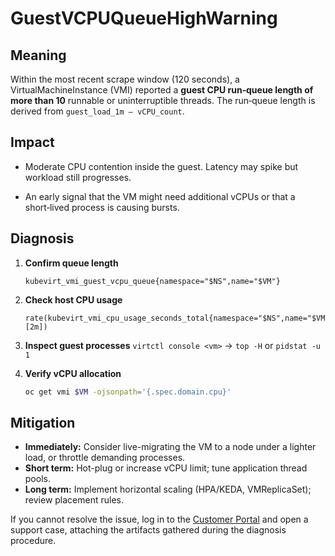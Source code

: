 # GuestVCPUQueueHighWarning

## Meaning

Within the most recent scrape window (120 seconds), a VirtualMachineInstance
(VMI) reported a **guest CPU run‑queue length of more than 10** runnable or
uninterruptible threads. The run‑queue length is derived from
`guest_load_1m – vCPU_count`.

## Impact

* Moderate CPU contention inside the guest. Latency may spike but workload still
progresses.

* An early signal that the VM might need additional vCPUs or that a short‑lived
process is causing bursts.

## Diagnosis

1. **Confirm queue length**
   ```promql
   kubevirt_vmi_guest_vcpu_queue{namespace="$NS",name="$VM"}
   ```

2. **Check host CPU usage**
   ```promql
   rate(kubevirt_vmi_cpu_usage_seconds_total{namespace="$NS",name="$VM"}[2m])
   ```

3. **Inspect guest processes**
   `virtctl console <vm>` → `top -H` or `pidstat -u 1`

4. **Verify vCPU allocation**
   ```bash
   oc get vmi $VM -ojsonpath='{.spec.domain.cpu}'
   ```

## Mitigation

* **Immediately:** Consider live-migrating the VM to a node under a lighter
load,
or throttle demanding processes.
* **Short term:** Hot-plug or increase vCPU limit; tune application thread
pools.
* **Long term:** Implement horizontal scaling (HPA/KEDA, VMReplicaSet);
review placement rules.

If you cannot resolve the issue, log in to the
[Customer Portal](https://access.redhat.com) and open a support case,
attaching the artifacts gathered during the diagnosis procedure.